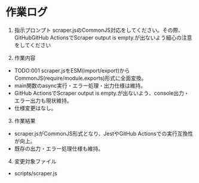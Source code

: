 # 作業ログ

1. 指示プロンプト
scraper.jsのCommonJS対応をしてください。その際、GitHubGitHub ActionsでScraper output is empty.が出ないよう細心の注意をしてください

2. 作業内容
- TODO:001 scraper.jsをESM(import/export)からCommonJS(require/module.exports)形式に全面変換。
- main関数のasync実行・エラー処理・出力仕様は維持。
- GitHub ActionsでScraper output is empty.が出ないよう、console出力・エラー出力も現状維持。
- 仕様変更はなし。

3. 作業結果
- scraper.jsがCommonJS形式となり、JestやGitHub Actionsでの実行互換性が向上。
- 既存の出力・エラー処理仕様も維持。

4. 変更対象ファイル
- scripts/scraper.js

